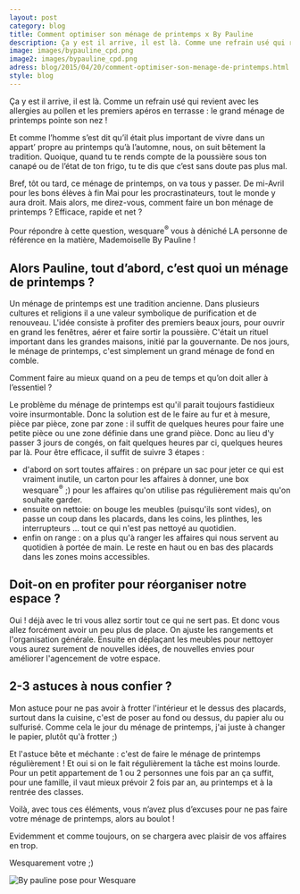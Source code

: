 ```yaml
---
layout: post
category: blog
title: Comment optimiser son ménage de printemps x By Pauline
description: Ça y est il arrive, il est là. Comme une refrain usé qui revient avec les allergies au pollen et les premiers apéros en terrasse...
image: images/bypauline_cpd.png
image2: images/bypauline_cpd.png
adress: blog/2015/04/20/comment-optimiser-son-menage-de-printemps.html
style: blog
---
```


<p class="intro">Ça y est il arrive, il est là. Comme un refrain usé qui revient avec les allergies au pollen et les premiers apéros en terrasse : le grand ménage de printemps pointe son nez !<p/> 

<p class="intro">Et comme l’homme s’est dit qu’il était plus important de vivre dans un appart’ propre au printemps qu’à l’automne, nous, on suit bêtement la tradition. Quoique, quand tu te rends compte de la poussière sous ton canapé ou de l’état de ton frigo, tu te dis que c’est sans doute pas plus mal.</p>

<p class="intro">Bref, tôt ou tard, ce ménage de printemps, on va tous y passer. De mi-Avril pour les bons élèves à fin Mai pour les procrastinateurs, tout le monde y aura droit. Mais alors, me direz-vous, comment faire un bon ménage de printemps ? Efficace, rapide et net ?</p> 

<p class="intro">Pour répondre à cette question, wesquare<sup>&reg;</sup> vous à déniché LA personne de référence en la matière, Mademoiselle By Pauline !</p>

<h2>Alors Pauline, tout d’abord, c’est quoi un ménage de printemps ?</h2>

<p>Un ménage de printemps est une tradition ancienne. Dans plusieurs cultures et religions il a une valeur symbolique de purification et de renouveau. L'idée consiste à profiter des premiers beaux jours, pour ouvrir en grand les fenêtres, aérer et faire sortir la poussière. C'était un rituel important dans les grandes maisons, initié par la gouvernante. De nos jours, le ménage de printemps, c'est simplement un grand ménage de fond en comble.</p> 

<p>Comment faire au mieux quand on a peu de temps et qu’on doit aller à l’essentiel ?</p>

<p>Le problème du ménage de printemps est qu'il parait toujours fastidieux voire insurmontable. Donc la solution est de le faire au fur et à mesure, pièce par pièce, zone par zone : il suffit de quelques heures pour faire une petite pièce ou une zone définie dans une grand pièce. Donc au lieu d'y passer 3 jours de congés, on fait quelques heures par ci, quelques heures par là. 
Pour être efficace, il suffit de suivre 3 étapes :</p>
<ul>
	<li>d'abord on sort toutes affaires : on prépare un sac pour jeter ce qui est vraiment inutile, un carton pour les affaires à donner, une box wesquare<sup>&reg;</sup> ;) pour les affaires qu'on utilise pas régulièrement mais qu'on souhaite garder. </li>
	<li>ensuite on nettoie: on bouge les meubles (puisqu'ils sont vides), on passe un coup dans les placards, dans les coins, les plinthes, les interrupteurs ... tout ce qui n'est pas nettoyé au quotidien. </li>
	<li>enfin on range : on a plus qu'à ranger les affaires qui nous servent au quotidien à portée de main. Le reste en haut ou en bas des placards dans les zones moins accessibles. </li>

</ul>

<h2>Doit-on en profiter pour réorganiser notre espace ?</h2>

<p>Oui ! déjà avec le tri vous allez sortir tout ce qui ne sert pas. Et donc vous allez forcément avoir un peu plus de place. On ajuste les rangements et l'organisation générale.  Ensuite en déplaçant les meubles pour nettoyer vous aurez surement de nouvelles idées, de nouvelles envies pour améliorer l'agencement de votre espace.</p> 

<h2>2-3 astuces à nous confier ?</h2>

<p>Mon astuce pour ne pas avoir à frotter l'intérieur et le dessus des placards, surtout dans la cuisine, c'est de poser au fond ou dessus, du papier alu ou sulfurisé. Comme cela le jour du ménage de printemps, j'ai juste à changer le papier, plutôt qu'à frotter ;)</p>

<p>Et l'astuce bête et méchante : c'est de faire le ménage de printemps régulièrement ! Et oui si on le fait régulièrement la tâche est moins lourde. Pour un petit appartement de 1 ou 2 personnes une fois par an ça suffit, pour une famille, il vaut mieux prévoir 2 fois par an, au printemps et à la rentrée des classes.</p> 

<p class="intro">Voilà, avec tous ces éléments, vous n’avez plus d’excuses pour ne pas faire votre ménage de printemps, alors au boulot !</p>

<p class="intro">Evidemment et comme toujours, on se chargera avec plaisir de vos affaires en trop.</p>

<p class="intro">Wesquarement votre ;)</p>

<div class="thumbnail">
  <img src="../../../../images/bypaulinehandson_cpd.png" alt="By pauline pose pour Wesquare">
</div>